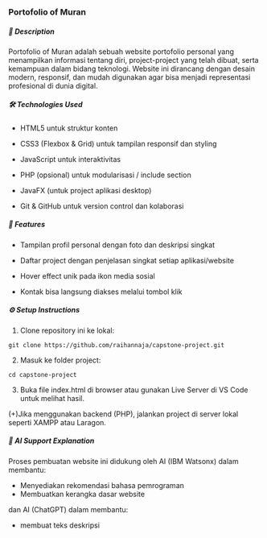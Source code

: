 ### Portofolio of Muran
##### 📝 Description

Portofolio of Muran adalah sebuah website portofolio personal yang menampilkan informasi tentang diri, project-project yang telah dibuat, serta kemampuan dalam bidang teknologi. Website ini dirancang dengan desain modern, responsif, dan mudah digunakan agar bisa menjadi representasi profesional di dunia digital.

##### 🛠️ Technologies Used

- HTML5 untuk struktur konten

- CSS3 (Flexbox & Grid) untuk tampilan responsif dan styling

- JavaScript untuk interaktivitas

- PHP (opsional) untuk modularisasi / include section

- JavaFX (untuk project aplikasi desktop)

- Git & GitHub untuk version control dan kolaborasi

##### 🌟 Features

- Tampilan profil personal dengan foto dan deskripsi singkat

- Daftar project dengan penjelasan singkat setiap aplikasi/website

- Hover effect unik pada ikon media sosial

- Kontak bisa langsung diakses melalui tombol klik 

##### ⚙️ Setup Instructions

1. Clone repository ini ke lokal:

```
git clone https://github.com/raihannaja/capstone-project.git
```
2. Masuk ke folder project:

```
cd capstone-project
```

3. Buka file index.html di browser atau gunakan Live Server di VS Code untuk melihat hasil.

(+)Jika menggunakan backend (PHP), jalankan project di server lokal seperti XAMPP atau Laragon.

##### 🤖 AI Support Explanation
Proses pembuatan website ini didukung oleh AI (IBM Watsonx) dalam membantu:
- Menyediakan rekomendasi bahasa pemrograman
- Membuatkan kerangka dasar website

dan AI (ChatGPT) dalam membantu:
- membuat teks deskripsi